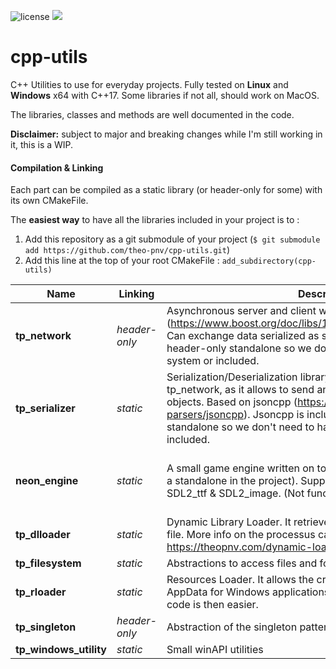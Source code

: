 ![license](https://img.shields.io/github/license/mashape/apistatus.svg)
![](https://img.shields.io/badge/Language-Cpp17-lightgrey.svg)

# cpp-utils
C++ Utilities to use for everyday projects.
Fully tested on **Linux** and **Windows** x64 with C++17. Some libraries if not all, should work on MacOS.

The libraries, classes and methods are well documented in the code.

**Disclaimer:** subject to major and breaking changes while I'm still working in it, this is a WIP.

#### Compilation & Linking
Each part can be compiled as a static library (or header-only for some) with its own CMakeFile.

The **easiest way** to have all the libraries included in your project is to :
1. Add this repository as a git submodule of your project (`$ git submodule add https://github.com/theo-pnv/cpp-utils.git`)
2. Add this line at the top of your root CMakeFile : `add_subdirectory(cpp-utils)`


| Name     | Linking  | Description | Todo |
|----------|----------|-------------|---------|
| **tp_network** | _header-only_ | Asynchronous server and client written in with boost Asio (https://www.boost.org/doc/libs/1_65_1/doc/html/boost_asio.html). Can exchange data serialized as string. Asio is included as a header-only standalone so we don't need to have it installed on the system or included. | 1. Support of UDP |
| **tp_serializer** | _static_ | Serialization/Deserialization library. Works very well with tp_network, as it allows to send and receive various custom objects. Based on jsoncpp (https://github.com/open-source-parsers/jsoncpp). Jsoncpp is included as a header-only standalone so we don't need to have it installed on the system or included. | |
| **neon_engine** | _static_ | A small game engine written on top of the SDL2 library (included as a standalone in the project). Supports text and pictures thanks to SDL2_ttf & SDL2_image. (Not functional on linux for now). | 1. UI objects integrated to the ECS 2. Linux compatibility |
| **tp_dlloader** | _static_ | Dynamic Library Loader. It retrieves a class from a shared library file. More info on the processus can be found here : https://theopnv.com/dynamic-loading/ | |
| **tp_filesystem** | _static_ | Abstractions to access files and folders, and to read, write in them. | |
| **tp_rloader** | _static_ | Resources Loader. It allows the creation of a resource folder, like AppData for Windows applications. Retrieving resources from the code is then easier. | |
| **tp_singleton** | _header-only_ | Abstraction of the singleton pattern. | |
| **tp_windows_utility** | _static_ | Small winAPI utilities | |
